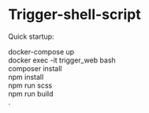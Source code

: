 # Trigger-shell-script

Quick startup:

docker-compose up  
docker exec -it trigger_web bash  
composer install  
npm install  
npm run scss  
npm run build  
.
